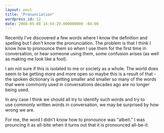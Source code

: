 ```yaml
---
layout: post
title: "Pronunciation"
wordpress_id: 12
date: 2008-05-08 14:54:29.000000000 -04:00
---
```

Recently I've discovered a few words where I know the definition and spelling but I don't know the pronunciation. The problem is that I think I know how to pronounce them so when I use them for the first time in conversation, or hear someone using them, some confusion arises (as well as making me look like a fool).

I am not sure if this is isolated to me or society as a whole. The world does seem to be getting more and more open so maybe this is a result of that - the spoken dictionary is getting smaller and smaller so many of the words that were commonly used in conversations decades ago are no longer being used.

In any case I think we should all try to identify such words and try to use commonly written words in conversation, we may be surprised by how wrong we are.

For me, the word I didn't know how to pronounce was "albeit." I was prouncing it as all-bite when it turns out that it is pronounced all-be-it.
